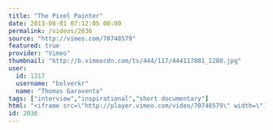 ```yaml
---
title: "The Pixel Painter"
date: 2013-08-01 07:12:05 00:00
permalink: /videos/2036
source: "http://vimeo.com/70748579"
featured: true
provider: "Vimeo"
thumbnail: "http://b.vimeocdn.com/ts/444/117/444117881_1280.jpg"
user:
  id: 1317
  username: "bolverkr"
  name: "Thomas Garaventa"
tags: ["interview","inspirational","short documentary"]
html: "<iframe src=\"http://player.vimeo.com/video/70748579\" width=\"1280\" height=\"720\" frameborder=\"0\" webkitAllowFullScreen mozallowfullscreen allowFullScreen></iframe>"
id: 2036
---
```


